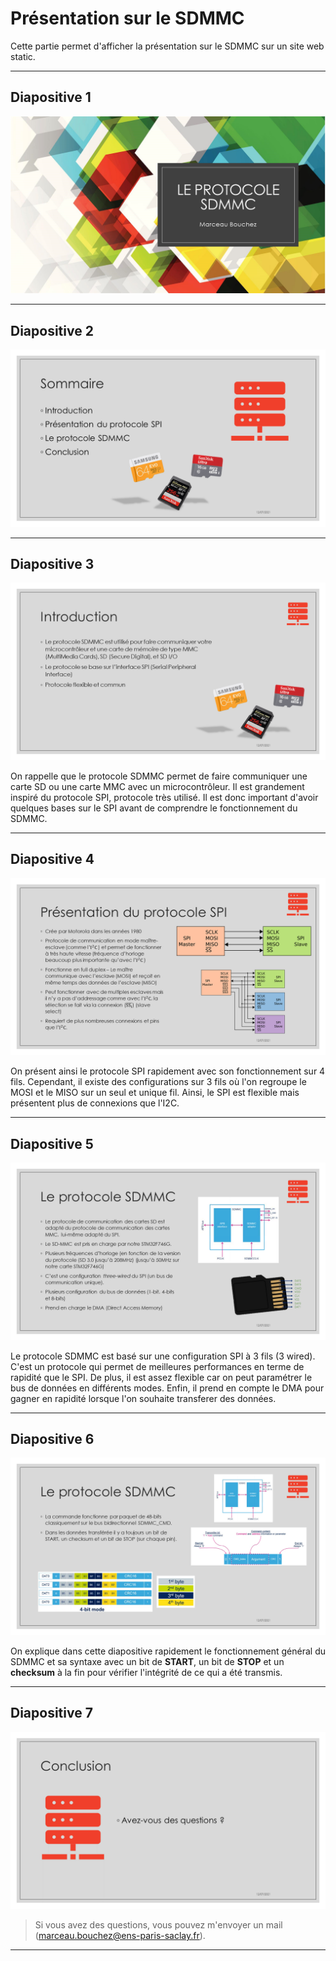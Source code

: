 # Présentation sur le SDMMC

Cette partie permet d'afficher la présentation sur le SDMMC sur un site web static. 

---
## Diapositive 1
![diapo1](https://github.com/Marsuboubou/Mini-Projet-Album-Photo/blob/main/Images/Diapositive1.PNG?raw=true)

---
## Diapositive 2
![diapo2](https://github.com/Marsuboubou/Mini-Projet-Album-Photo/blob/main/Images/Diapositive2.PNG?raw=true)

---
## Diapositive 3
![diapo3](https://github.com/Marsuboubou/Mini-Projet-Album-Photo/blob/main/Images/Diapositive3.PNG?raw=true)

On rappelle que le protocole SDMMC permet de faire communiquer une carte SD ou une carte MMC avec un microcontrôleur. Il est grandement inspiré du protocole SPI, protocole très utilisé. Il est donc important d'avoir quelques bases sur le SPI avant de comprendre le fonctionnement du SDMMC.

---
## Diapositive 4
![diapo4](https://github.com/Marsuboubou/Mini-Projet-Album-Photo/blob/main/Images/Diapositive4.PNG?raw=true)

On présent ainsi le protocole SPI rapidement avec son fonctionnement sur 4 fils. Cependant, il existe des configurations sur 3 fils où l'on regroupe le MOSI et le MISO sur un seul et unique fil. Ainsi, le SPI est flexible mais présentent plus de connexions que l'I2C.

---
## Diapositive 5
![diapo5](https://github.com/Marsuboubou/Mini-Projet-Album-Photo/blob/main/Images/Diapositive5.PNG?raw=true)

Le protocole SDMMC est basé sur une configuration SPI à 3 fils (3 wired). C'est un protocole qui permet de meilleures performances en terme de rapidité que le SPI. De plus, il est assez flexible car on peut paramétrer le bus de données en différents modes. Enfin, il prend en compte le DMA pour gagner en rapidité lorsque l'on souhaite transferer des données.

---
## Diapositive 6
![diapo6](https://github.com/Marsuboubou/Mini-Projet-Album-Photo/blob/main/Images/Diapositive6.PNG?raw=true)

On explique dans cette diapositive rapidement le fonctionnement général du SDMMC et sa syntaxe avec un bit de **START**, un bit de **STOP** et un **checksum** à la fin pour vérifier l'intégrité de ce qui a été transmis.

---
## Diapositive 7
![diapo7](https://github.com/Marsuboubou/Mini-Projet-Album-Photo/blob/main/Images/Diapositive7.PNG?raw=true)
> Si vous avez des questions, vous pouvez m'envoyer un mail (marceau.bouchez@ens-paris-saclay.fr).

---